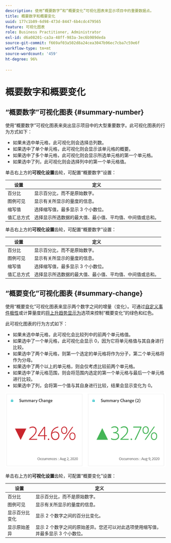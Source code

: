 ```yaml
---
description: 使用“概要数字”和“概要变化”可视化图表来显示项目中的重要数据点。
title: 概要数字和概要变化
uuid: 177c1b89-6d98-473d-8447-6b4cdc479565
feature: 可视化图表
role: Business Practitioner, Administrator
exl-id: d6a08201-ca3a-48ff-983a-3ec6b989deda
source-git-commit: f669af03a502d8a24cea3047b96ec7cba7c59e6f
workflow-type: tm+mt
source-wordcount: '459'
ht-degree: 96%

---
```


# 概要数字和概要变化

## “概要数字”可视化图表  {#summary-number}

使用“概要数字”可视化图表来突出显示项目中的大型重要数字。此可视化图表的行为方式如下：

* 如果未选中单元格，此可视化则会选择总列数。
* 如果选中了单个单元格，此可视化则会显示该单元格的概要。
* 如果选中了多个单元格，此可视化则会显示所选单元格的第一个单元格。
* 如果选中了列，此可视化则会选择列中的第一个单元格值。

单击右上方的&#x200B;**可视化设置**&#x200B;齿轮，可配置“概要数字”设置：

| 设置 | 定义 |
|--- |--- |
| 百分比 | 显示百分比，而不是原始数字。 |
| 图例可见 | 显示有关所显示的量度的信息。 |
| 缩写值 | 选择缩写值，最多显示 3 个小数位。 |
| 值汇总方式 | 选择显示所选数据的最大值、最小值、平均值、中间值或总和。 |


单击右上方的&#x200B;**可视化设置**&#x200B;齿轮，可配置“概要数字”设置：

| 设置 | 定义 |
|--- |--- |
| 百分比 | 显示百分比，而不是原始数字。 |
| 图例可见 | 显示有关所显示的量度的信息。 |
| 缩写值 | 选择缩写值，最多显示 3 个小数位。 |
| 值汇总方式 | 选择显示所选数据的最大值、最小值、平均值、中间值或总和。 |


## “概要变化”可视化图表 {#summary-change}

使用“概要变化”可视化图表来显示两个数字之间的增量（变化）。可通过[自定义事件极性](https://experienceleague.adobe.com/docs/analytics/admin/admin-tools/success-events/success-event.html)或计算量度的[将上升趋势显示为](https://experienceleague.adobe.com/docs/analytics/components/calculated-metrics/calcmetric-workflow/cm-build-metrics.html)选项来控制“概要变化”的绿色和红色。

此可视化图表的行为方式如下：

* 如果未选中单元格，此可视化会比较列中的前两个单元格值。
* 如果选中了一个单元格，此可视化会显示 0，因为它将单元格值与其自身进行比较。
* 如果选中了两个单元格，则第一个选定的单元格将作为分子，第二个单元格将作为分母。
* 如果选中了两个以上的单元格，则会仅考虑比较前两个单元格。
* 如果选中了单元格范围，则会将范围内选定的第一个单元格与最后一个单元格进行比较。
* 如果选中了列，会将第一个值与其自身进行比较，结果会显示变化为 0。


![](assets/summary-change.png)


单击右上方的&#x200B;**可视化设置**&#x200B;齿轮，可配置“概要变化”设置：

| 设置 | 定义 |
|--- |--- |
| 百分比 | 显示百分比，而不是原始数字。 |
| 图例可见 | 显示有关所显示的量度的信息。 |
| 显示百分比变化 | 显示 2 个数字之间的百分比变化。 |
| 显示原始差异 | 显示 2 个数字之间的原始差异。您还可以对此选项使用缩写值，并最多显示 3 个小数位。 |
